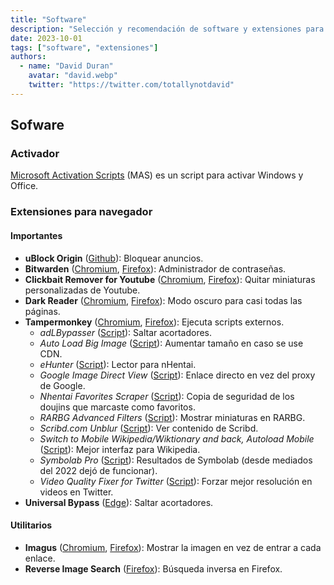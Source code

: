 ```yaml
---
title: "Software"
description: "Selección y recomendación de software y extensiones para mejorar tu experiencia."
date: 2023-10-01
tags: ["software", "extensiones"]
authors:
  - name: "David Duran"
    avatar: "david.webp"
    twitter: "https://twitter.com/totallynotdavid"
---
```


## Sofware

### Activador

[Microsoft Activation Scripts](https://massgrave.dev/) (MAS) es un script para activar Windows y Office.

### Extensiones para navegador

#### Importantes

- **uBlock Origin** ([Github](https://github.com/gorhill/uBlock)): Bloquear anuncios.
- **Bitwarden** ([Chromium](https://chrome.google.com/webstore/detail/clickbait-remover-for-you/omoinegiohhgbikclijaniebjpkeopip?hl=en), [Firefox](https://addons.mozilla.org/en-US/firefox/addon/clickbait-remover-for-youtube/)): Administrador de contraseñas.
- **Clickbait Remover for Youtube** ([Chromium](https://chrome.google.com/webstore/detail/bitwarden-free-password-m/nngceckbapebfimnlniiiahkandclblb?hl=en), [Firefox](https://addons.mozilla.org/en-US/firefox/addon/bitwarden-password-manager/)): Quitar miniaturas personalizadas de Youtube.
- **Dark Reader** ([Chromium](https://chrome.google.com/webstore/detail/dark-reader/eimadpbcbfnmbkopoojfekhnkhdbieeh?hl=en), [Firefox](https://addons.mozilla.org/en-US/firefox/addon/darkreader/)): Modo oscuro para casi todas las páginas.
- **Tampermonkey** ([Chromium](https://chrome.google.com/webstore/detail/tampermonkey/dhdgffkkebhmkfjojejmpbldmpobfkfo?hl=en), [Firefox](https://addons.mozilla.org/en-US/firefox/addon/tampermonkey/)): Ejecuta scripts externos.
  - _adLBypasser_ ([Script](https://greasyfork.org/en/scripts/439469-adlbypasser-v1-6-ouo-io-uii-io-exe-io-bc-vc-adf-ly-more-no-ads)): Saltar acortadores.
  - _Auto Load Big Image_ ([Script](https://greasyfork.org/en/scripts/398185-auto-load-big-image)): Aumentar tamaño en caso se use CDN.
  - _eHunter_ ([Script](https://github.com/hanFengSan/eHunter)): Lector para nHentai.
  - _Google Image Direct View_ ([Script](https://greasyfork.org/en/scripts/398189-google-image-direct-view)): Enlace directo en vez del proxy de Google.
  - _Nhentai Favorites Scraper_ ([Script](https://sleazyfork.org/en/scripts/412002-nhentai-favorites-scraper)): Copia de seguridad de los doujins que marcaste como favoritos.
  - _RARBG Advanced Filters_ ([Script](https://greasyfork.org/en/scripts/29661-rarbg-advanced-filters)): Mostrar miniaturas en RARBG.
  - _Scribd.com Unblur_ ([Script](https://greasyfork.org/en/scripts/401490-scribd-com-unblur)): Ver contenido de Scribd.
  - _Switch to Mobile Wikipedia/Wiktionary and back, Autoload Mobile_ ([Script](https://greasyfork.org/en/scripts/431384-switch-to-mobile-wikipedia-wiktionary-and-back-autoload-mobile-page)): Mejor interfaz para Wikipedia.
  - _Symbolab Pro_ ([Script](https://pastebin.com/uEgAYDaD)): Resultados de Symbolab (desde mediados del 2022 dejó de funcionar).
  - _Video Quality Fixer for Twitter_ ([Script](https://greasyfork.org/en/scripts/399827-video-quality-fixer-for-twitter)): Forzar mejor resolución en videos en Twitter.
- **Universal Bypass** ([Edge](https://universal-bypass.org/)): Saltar acortadores.

#### Utilitarios

- **Imagus** ([Chromium](https://chrome.google.com/webstore/detail/imagus/immpkjjlgappgfkkfieppnmlhakdmaab?hl=en), [Firefox](https://addons.mozilla.org/en-US/firefox/addon/imagus/)): Mostrar la imagen en vez de entrar a cada enlace.
- **Reverse Image Search** ([Firefox](https://addons.mozilla.org/en-US/firefox/addon/image-reverse-search/)): Búsqueda inversa en Firefox.
